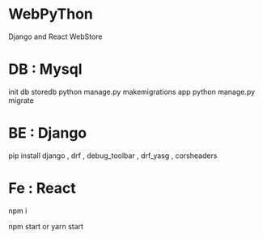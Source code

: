 # WebPyThon
Django and React WebStore
# DB : Mysql
init db storedb
python manage.py makemigrations app
python manage.py migrate 
# BE : Django
pip install django , drf , debug_toolbar , drf_yasg , corsheaders

# Fe : React

npm i

npm start or yarn start